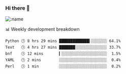 ### Hi there 👋

<!--
**lv2020/lv2020** is a ✨ _special_ ✨ repository because its `README.md` (this file) appears on your GitHub profile.

Here are some ideas to get you started:

- 🔭 I’m currently working on ...
- 🌱 I’m currently learning ...
- 👯 I’m looking to collaborate on ...
- 🤔 I’m looking for help with ...
- 💬 Ask me about ...
- 📫 How to reach me: ...
- 😄 Pronouns: ...
- ⚡ Fun fact: ...
-->
![:name](https://count.getloli.com/get/@:lv2020)
 <!-- waka-box start -->
📊 Weekly development breakdown
```text
Python 🕓 8 hrs 29 mins █████████████▍░░░░░░░ 64.1%
Text   🕓 4 hrs 27 mins ███████░░░░░░░░░░░░░░ 33.7%
bnf    🕓 12 mins       ▎░░░░░░░░░░░░░░░░░░░░  1.5%
YAML   🕓 2 mins        ░░░░░░░░░░░░░░░░░░░░░  0.4%
Perl   🕓 1 min         ░░░░░░░░░░░░░░░░░░░░░  0.2%
```
<!-- Powered by https://github.com/YouEclipse/waka-box-go . -->
<!-- waka-box end -->
